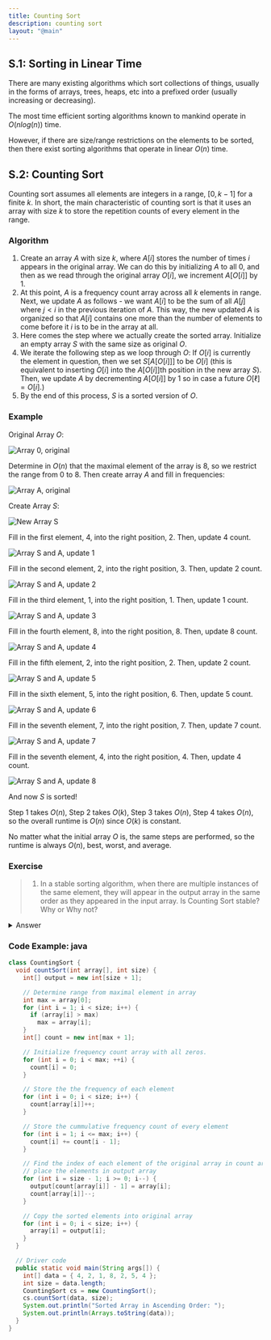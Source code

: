 ```yaml
---
title: Counting Sort
description: counting sort
layout: "@main"
---
```


<script src="https://polyfill.io/v3/polyfill.min.js?features=es6"></script>
<script id="MathJax-script" async src="https://cdn.jsdelivr.net/npm/mathjax@3/es5/tex-mml-chtml.js"></script>
<script type="module" src="https://md-block.verou.me/md-block.js"></script>

## **S.1: Sorting in Linear Time**

There are many existing algorithms which sort collections of things, usually in the forms of arrays, trees, heaps, etc into a prefixed order (usually increasing or decreasing).

The most time efficient sorting algorithms known to mankind operate in $O(nlog(n))$ time.

However, if there are size/range restrictions on the elements to be sorted, then there exist sorting algorithms that operate in linear $O(n)$ time.

## **S.2: Counting Sort**

Counting sort assumes all elements are integers in a range, $[0, k-1]$ for a finite $k$. In short, the main characteristic of counting sort is that it uses an array with size $k$ to store the repetition counts of every element in the range.

### Algorithm

1. Create an array $A$ with size $k$, where $A[i]$ stores the number of times $i$ appears in the original array. We can do this by initializing $A$ to all $0$, and then as we read through the original array $O[i]$, we increment $A[O[i]]$ by 1.
2. At this point, $A$ is a frequency count array across all $k$ elements in range. Next, we update $A$ as follows - we want $A[i]$ to be the sum of all $A[j]$ where $j < i$ in the previous iteration of $A$. This way, the new updated $A$ is organized so that $A[i]$ contains one more than the number of elements to come before it $i$ is to be in the array at all.
3. Here comes the step where we actually create the sorted array. Initialize an empty array $S$ with the same size as original $O$.
4. We iterate the following step as we loop through $O$: If $O[i]$ is currently the element in question, then we set $S[A[O[i]]]$ to be $O[i]$ (this is equivalent to inserting $O[i]$ into the $A[O[i]]$th position in the new array $S$). Then, we update $A$ by decrementing $A[O[i]]$ by 1 so in case a future $O[\ell] = O[i].$)
5. By the end of this process, $S$ is a sorted version of $O$.

### Example

Original Array $O$:

![Array 0, original](https://i.ibb.co/KwZKyPS/CSort1.png)

Determine in $O(n)$ that the maximal element of the array is 8, so we restrict the range from 0 to 8. Then create array $A$ and fill in frequencies:

![Array A, original](https://i.ibb.co/k88kmY3/CSort2.png)

Create Array $S$:

![New Array S](https://i.ibb.co/NFtwZNz/CSort10.png)

Fill in the first element, 4, into the right position, 2. Then, update 4 count.

![Array S and A, update 1](https://i.ibb.co/qJCD09J/CSort3.png)

Fill in the second element, 2, into the right position, 3. Then, update 2 count.

![Array S and A, update 2](https://i.ibb.co/Fs2HGSy/CSort4.png)

Fill in the third element, 1, into the right position, 1. Then, update 1 count.

![Array S and A, update 3](https://i.ibb.co/5WWm4Tr/CSort5.png)

Fill in the fourth element, 8, into the right position, 8. Then, update 8 count.

![Array S and A, update 4](https://i.ibb.co/C9gyRCW/CSort6.png)

Fill in the fifth element, 2, into the right position, 2. Then, update 2 count.

![Array S and A, update 5](https://i.ibb.co/3yYfZnG/CSort7.png)

Fill in the sixth element, 5, into the right position, 6. Then, update 5 count.

![Array S and A, update 6](https://i.ibb.co/84SD5yt/CSort8.png)

Fill in the seventh element, 7, into the right position, 7. Then, update 7 count.

![Array S and A, update 7](https://i.ibb.co/FVwwn39/CSort9.png)

Fill in the seventh element, 4, into the right position, 4. Then, update 4 count.

![Array S and A, update 8](https://i.ibb.co/D49T2qD/CSort10.png)

And now $S$ is sorted!

Step 1 takes $O(n)$, Step 2 takes $O(k)$, Step 3 takes $O(n)$, Step 4 takes $O(n)$, so the overall runtime is $O(n)$ since $O(k)$ is constant.

No matter what the initial array $O$ is, the same steps are performed, so the runtime is always $O(n)$, best, worst, and average.

### Exercise

> 1. In a stable sorting algorithm, when there are multiple instances of the same element, they will appear in the output array in the same order as they appeared in the input array. Is Counting Sort stable? Why or Why not?

<details>
    <md-block>
    Yes, as the algorithm moves left to right, so it places instances of the same element that occur later in the array after previous instances.
    </md-block>
<summary>Answer</summary>
</details>

### Code Example: java

```java
class CountingSort {
  void countSort(int array[], int size) {
    int[] output = new int[size + 1];

    // Determine range from maximal element in array
    int max = array[0];
    for (int i = 1; i < size; i++) {
      if (array[i] > max)
        max = array[i];
    }
    int[] count = new int[max + 1];

    // Initialize frequency count array with all zeros.
    for (int i = 0; i < max; ++i) {
      count[i] = 0;
    }

    // Store the the frequency of each element
    for (int i = 0; i < size; i++) {
      count[array[i]]++;
    }

    // Store the cummulative frequency count of every element
    for (int i = 1; i <= max; i++) {
      count[i] += count[i - 1];
    }

    // Find the index of each element of the original array in count array, and
    // place the elements in output array
    for (int i = size - 1; i >= 0; i--) {
      output[count[array[i]] - 1] = array[i];
      count[array[i]]--;
    }

    // Copy the sorted elements into original array
    for (int i = 0; i < size; i++) {
      array[i] = output[i];
    }
  }

  // Driver code
  public static void main(String args[]) {
    int[] data = { 4, 2, 1, 8, 2, 5, 4 };
    int size = data.length;
    CountingSort cs = new CountingSort();
    cs.countSort(data, size);
    System.out.println("Sorted Array in Ascending Order: ");
    System.out.println(Arrays.toString(data));
  }
}
```
